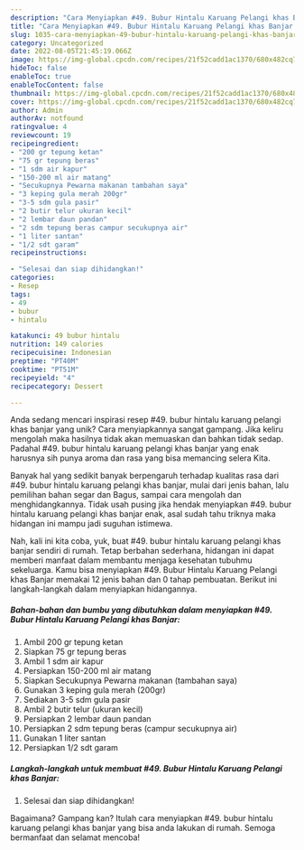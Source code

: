 ```yaml
---
description: "Cara Menyiapkan #49. Bubur Hintalu Karuang Pelangi khas Banjar yang Lezat Sekali"
title: "Cara Menyiapkan #49. Bubur Hintalu Karuang Pelangi khas Banjar yang Lezat Sekali"
slug: 1035-cara-menyiapkan-49-bubur-hintalu-karuang-pelangi-khas-banjar-yang-lezat-sekali
category: Uncategorized
date: 2022-08-05T21:45:19.066Z
image: https://img-global.cpcdn.com/recipes/21f52cadd1ac1370/680x482cq70/49-bubur-hintalu-karuang-pelangi-khas-banjar-foto-resep-utama.jpg
hideToc: false
enableToc: true
enableTocContent: false
thumbnail: https://img-global.cpcdn.com/recipes/21f52cadd1ac1370/680x482cq70/49-bubur-hintalu-karuang-pelangi-khas-banjar-foto-resep-utama.jpg
cover: https://img-global.cpcdn.com/recipes/21f52cadd1ac1370/680x482cq70/49-bubur-hintalu-karuang-pelangi-khas-banjar-foto-resep-utama.jpg
author: Admin
authorAv: notfound
ratingvalue: 4
reviewcount: 19
recipeingredient:
- "200 gr tepung ketan"
- "75 gr tepung beras"
- "1 sdm air kapur"
- "150-200 ml air matang"
- "Secukupnya Pewarna makanan tambahan saya"
- "3 keping gula merah 200gr"
- "3-5 sdm gula pasir"
- "2 butir telur ukuran kecil"
- "2 lembar daun pandan"
- "2 sdm tepung beras campur secukupnya air"
- "1 liter santan"
- "1/2 sdt garam"
recipeinstructions:

- "Selesai dan siap dihidangkan!"
categories:
- Resep
tags:
- 49
- bubur
- hintalu

katakunci: 49 bubur hintalu 
nutrition: 149 calories
recipecuisine: Indonesian
preptime: "PT40M"
cooktime: "PT51M"
recipeyield: "4"
recipecategory: Dessert

---
```





Anda sedang mencari inspirasi resep #49. bubur hintalu karuang pelangi khas banjar yang unik? Cara menyiapkannya sangat gampang. Jika keliru mengolah maka hasilnya tidak akan memuaskan dan bahkan tidak sedap. Padahal #49. bubur hintalu karuang pelangi khas banjar yang enak harusnya sih punya aroma dan rasa yang bisa memancing selera Kita.





Banyak hal yang sedikit banyak berpengaruh terhadap kualitas rasa dari #49. bubur hintalu karuang pelangi khas banjar, mulai dari jenis bahan, lalu pemilihan bahan segar dan Bagus, sampai cara mengolah dan menghidangkannya. Tidak usah pusing jika hendak menyiapkan #49. bubur hintalu karuang pelangi khas banjar enak,      asal sudah tahu triknya maka hidangan ini mampu jadi suguhan istimewa.





















Nah, kali ini kita coba, yuk, buat #49. bubur hintalu karuang pelangi khas banjar sendiri di rumah. Tetap berbahan sederhana, hidangan ini dapat memberi manfaat dalam membantu menjaga kesehatan tubuhmu sekeluarga. Kamu bisa menyiapkan #49. Bubur Hintalu Karuang Pelangi khas Banjar memakai 12 jenis bahan dan 0 tahap pembuatan. Berikut ini langkah-langkah dalam menyiapkan hidangannya.

<!--inarticleads1-->

##### Bahan-bahan dan bumbu yang dibutuhkan dalam menyiapkan #49. Bubur Hintalu Karuang Pelangi khas Banjar:

1. Ambil 200 gr tepung ketan
1. Siapkan 75 gr tepung beras
1. Ambil 1 sdm air kapur
1. Persiapkan 150-200 ml air matang
1. Siapkan Secukupnya Pewarna makanan (tambahan saya)
1. Gunakan 3 keping gula merah (200gr)
1. Sediakan 3-5 sdm gula pasir
1. Ambil 2 butir telur (ukuran kecil)
1. Persiapkan 2 lembar daun pandan
1. Persiapkan 2 sdm tepung beras (campur secukupnya air)
1. Gunakan 1 liter santan
1. Persiapkan 1/2 sdt garam




<!--inarticleads2-->

##### Langkah-langkah untuk membuat #49. Bubur Hintalu Karuang Pelangi khas Banjar:


1. Selesai dan siap dihidangkan!



Bagaimana? Gampang kan? Itulah cara menyiapkan #49. bubur hintalu karuang pelangi khas banjar yang bisa anda lakukan di rumah. Semoga bermanfaat dan selamat mencoba!
